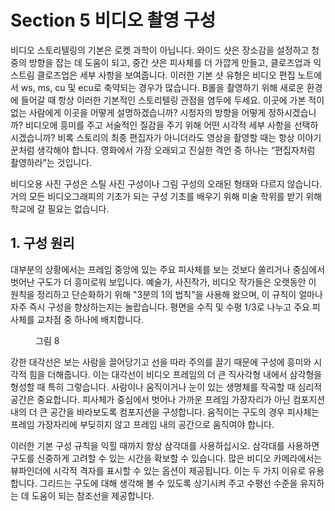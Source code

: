 # Section 5 비디오 촬영 구성

비디오 스토리텔링의 기본은 로켓 과학이 아닙니다. 와이드 샷은 장소감을 설정하고 청중의 방향을 잡는 데 도움이 되고, 중간 샷은 피사체를 더 가깝게 만들고, 클로즈업과 익스트림 클로즈업은 세부 사항을 보여줍니다. 이러한 기본 샷 유형은 비디오 편집 노트에서 ws, ms, cu 및 ecu로 축약되는 경우가 많습니다. B롤을 촬영하기 위해 새로운 환경에 들어갈 때 항상 이러한 기본적인 스토리텔링 관점을 염두에 두세요. 이곳에 가본 적이 없는 사람에게 이곳을 어떻게 설명하겠습니까? 시청자의 방향을 어떻게 정하시겠습니까? 비디오에 흥미를 주고 서술적인 질감을 주기 위해 어떤 시각적 세부 사항을 선택하시겠습니까? 비록 스토리의 최종 편집자가 아니더라도 영상을 촬영할 때는 항상 이야기꾼처럼 생각해야 합니다. 영화에서 가장 오래되고 진실한 격언 중 하나는 “편집자처럼 촬영하라”는 것입니다.

비디오용 사진 구성은 스틸 사진 구성이나 그림 구성의 오래된 형태와 다르지 않습니다. 거의 모든 비디오그래피의 기초가 되는 구성 기초를 배우기 위해 미술 학위를 받기 위해 학교에 갈 필요는 없습니다.

## 1. 구성 원리

대부분의 상황에서는 프레임 중앙에 있는 주요 피사체를 보는 것보다 쏠리거나 중심에서 벗어난 구도가 더 흥미로워 보입니다. 예술가, 사진작가, 비디오 작가들은 오랫동안 이 원칙을 정리하고 단순화하기 위해 "3분의 1의 법칙"을 사용해 왔으며, 이 규칙이 얼마나 자주 즉시 구성을 향상하는지는 놀랍습니다. 평면을 수직 및 수평 1/3로 나누고 주요 피사체를 교차점 중 하나에 배치합니다.

<figure>
  <img id="figure8" alt="" src="/images/part/12/8.png">
  <figcaption>
    그림 8
  </figcaption>
</figure>

강한 대각선은 보는 사람을 끌어당기고 선을 따라 주의를 끌기 때문에 구성에 흥미와 시각적 힘을 더해줍니다. 이는 대각선이 비디오 프레임의 더 큰 직사각형 내에서 삼각형을 형성할 때 특히 그렇습니다. 사람이나 움직이거나 눈이 있는 생명체를 작곡할 때 심리적 공간은 중요합니다. 피사체가 중심에서 벗어나 가까운 프레임 가장자리가 아닌 컴포지션 내의 더 큰 공간을 바라보도록 컴포지션을 구성합니다. 움직이는 구도의 경우 피사체는 프레임 가장자리에 부딪히지 않고 프레임 내의 공간으로 움직여야 합니다.

이러한 기본 구성 규칙을 익힐 때까지 항상 삼각대를 사용하십시오. 삼각대를 사용하면 구도를 신중하게 고려할 수 있는 시간을 확보할 수 있습니다. 많은 비디오 카메라에서는 뷰파인더에 시각적 격자를 표시할 수 있는 옵션이 제공됩니다. 이는 두 가지 이유로 유용합니다. 그리드는 구도에 대해 생각해 볼 수 있도록 상기시켜 주고 수평선 수준을 유지하는 데 도움이 되는 참조선을 제공합니다.
